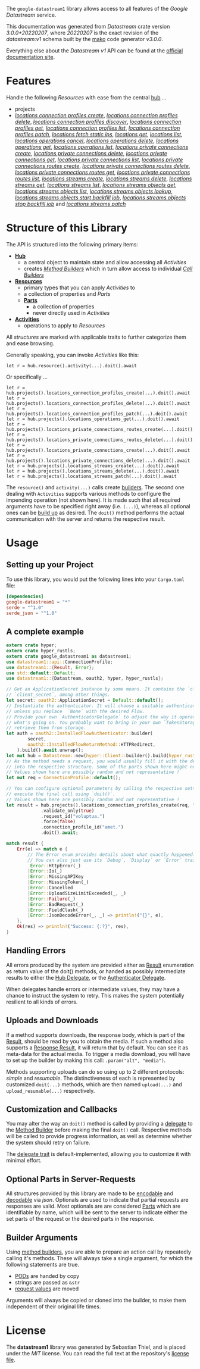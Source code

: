 <!---
DO NOT EDIT !
This file was generated automatically from 'src/mako/api/README.md.mako'
DO NOT EDIT !
-->
The `google-datastream1` library allows access to all features of the *Google Datastream* service.

This documentation was generated from *Datastream* crate version *3.0.0+20220207*, where *20220207* is the exact revision of the *datastream:v1* schema built by the [mako](http://www.makotemplates.org/) code generator *v3.0.0*.

Everything else about the *Datastream* *v1* API can be found at the
[official documentation site](https://cloud.google.com/datastream/).
# Features

Handle the following *Resources* with ease from the central [hub](https://docs.rs/google-datastream1/3.0.0+20220207/google_datastream1/Datastream) ... 

* projects
 * [*locations connection profiles create*](https://docs.rs/google-datastream1/3.0.0+20220207/google_datastream1/api::ProjectLocationConnectionProfileCreateCall), [*locations connection profiles delete*](https://docs.rs/google-datastream1/3.0.0+20220207/google_datastream1/api::ProjectLocationConnectionProfileDeleteCall), [*locations connection profiles discover*](https://docs.rs/google-datastream1/3.0.0+20220207/google_datastream1/api::ProjectLocationConnectionProfileDiscoverCall), [*locations connection profiles get*](https://docs.rs/google-datastream1/3.0.0+20220207/google_datastream1/api::ProjectLocationConnectionProfileGetCall), [*locations connection profiles list*](https://docs.rs/google-datastream1/3.0.0+20220207/google_datastream1/api::ProjectLocationConnectionProfileListCall), [*locations connection profiles patch*](https://docs.rs/google-datastream1/3.0.0+20220207/google_datastream1/api::ProjectLocationConnectionProfilePatchCall), [*locations fetch static ips*](https://docs.rs/google-datastream1/3.0.0+20220207/google_datastream1/api::ProjectLocationFetchStaticIpCall), [*locations get*](https://docs.rs/google-datastream1/3.0.0+20220207/google_datastream1/api::ProjectLocationGetCall), [*locations list*](https://docs.rs/google-datastream1/3.0.0+20220207/google_datastream1/api::ProjectLocationListCall), [*locations operations cancel*](https://docs.rs/google-datastream1/3.0.0+20220207/google_datastream1/api::ProjectLocationOperationCancelCall), [*locations operations delete*](https://docs.rs/google-datastream1/3.0.0+20220207/google_datastream1/api::ProjectLocationOperationDeleteCall), [*locations operations get*](https://docs.rs/google-datastream1/3.0.0+20220207/google_datastream1/api::ProjectLocationOperationGetCall), [*locations operations list*](https://docs.rs/google-datastream1/3.0.0+20220207/google_datastream1/api::ProjectLocationOperationListCall), [*locations private connections create*](https://docs.rs/google-datastream1/3.0.0+20220207/google_datastream1/api::ProjectLocationPrivateConnectionCreateCall), [*locations private connections delete*](https://docs.rs/google-datastream1/3.0.0+20220207/google_datastream1/api::ProjectLocationPrivateConnectionDeleteCall), [*locations private connections get*](https://docs.rs/google-datastream1/3.0.0+20220207/google_datastream1/api::ProjectLocationPrivateConnectionGetCall), [*locations private connections list*](https://docs.rs/google-datastream1/3.0.0+20220207/google_datastream1/api::ProjectLocationPrivateConnectionListCall), [*locations private connections routes create*](https://docs.rs/google-datastream1/3.0.0+20220207/google_datastream1/api::ProjectLocationPrivateConnectionRouteCreateCall), [*locations private connections routes delete*](https://docs.rs/google-datastream1/3.0.0+20220207/google_datastream1/api::ProjectLocationPrivateConnectionRouteDeleteCall), [*locations private connections routes get*](https://docs.rs/google-datastream1/3.0.0+20220207/google_datastream1/api::ProjectLocationPrivateConnectionRouteGetCall), [*locations private connections routes list*](https://docs.rs/google-datastream1/3.0.0+20220207/google_datastream1/api::ProjectLocationPrivateConnectionRouteListCall), [*locations streams create*](https://docs.rs/google-datastream1/3.0.0+20220207/google_datastream1/api::ProjectLocationStreamCreateCall), [*locations streams delete*](https://docs.rs/google-datastream1/3.0.0+20220207/google_datastream1/api::ProjectLocationStreamDeleteCall), [*locations streams get*](https://docs.rs/google-datastream1/3.0.0+20220207/google_datastream1/api::ProjectLocationStreamGetCall), [*locations streams list*](https://docs.rs/google-datastream1/3.0.0+20220207/google_datastream1/api::ProjectLocationStreamListCall), [*locations streams objects get*](https://docs.rs/google-datastream1/3.0.0+20220207/google_datastream1/api::ProjectLocationStreamObjectGetCall), [*locations streams objects list*](https://docs.rs/google-datastream1/3.0.0+20220207/google_datastream1/api::ProjectLocationStreamObjectListCall), [*locations streams objects lookup*](https://docs.rs/google-datastream1/3.0.0+20220207/google_datastream1/api::ProjectLocationStreamObjectLookupCall), [*locations streams objects start backfill job*](https://docs.rs/google-datastream1/3.0.0+20220207/google_datastream1/api::ProjectLocationStreamObjectStartBackfillJobCall), [*locations streams objects stop backfill job*](https://docs.rs/google-datastream1/3.0.0+20220207/google_datastream1/api::ProjectLocationStreamObjectStopBackfillJobCall) and [*locations streams patch*](https://docs.rs/google-datastream1/3.0.0+20220207/google_datastream1/api::ProjectLocationStreamPatchCall)




# Structure of this Library

The API is structured into the following primary items:

* **[Hub](https://docs.rs/google-datastream1/3.0.0+20220207/google_datastream1/Datastream)**
    * a central object to maintain state and allow accessing all *Activities*
    * creates [*Method Builders*](https://docs.rs/google-datastream1/3.0.0+20220207/google_datastream1/client::MethodsBuilder) which in turn
      allow access to individual [*Call Builders*](https://docs.rs/google-datastream1/3.0.0+20220207/google_datastream1/client::CallBuilder)
* **[Resources](https://docs.rs/google-datastream1/3.0.0+20220207/google_datastream1/client::Resource)**
    * primary types that you can apply *Activities* to
    * a collection of properties and *Parts*
    * **[Parts](https://docs.rs/google-datastream1/3.0.0+20220207/google_datastream1/client::Part)**
        * a collection of properties
        * never directly used in *Activities*
* **[Activities](https://docs.rs/google-datastream1/3.0.0+20220207/google_datastream1/client::CallBuilder)**
    * operations to apply to *Resources*

All *structures* are marked with applicable traits to further categorize them and ease browsing.

Generally speaking, you can invoke *Activities* like this:

```Rust,ignore
let r = hub.resource().activity(...).doit().await
```

Or specifically ...

```ignore
let r = hub.projects().locations_connection_profiles_create(...).doit().await
let r = hub.projects().locations_connection_profiles_delete(...).doit().await
let r = hub.projects().locations_connection_profiles_patch(...).doit().await
let r = hub.projects().locations_operations_get(...).doit().await
let r = hub.projects().locations_private_connections_routes_create(...).doit().await
let r = hub.projects().locations_private_connections_routes_delete(...).doit().await
let r = hub.projects().locations_private_connections_create(...).doit().await
let r = hub.projects().locations_private_connections_delete(...).doit().await
let r = hub.projects().locations_streams_create(...).doit().await
let r = hub.projects().locations_streams_delete(...).doit().await
let r = hub.projects().locations_streams_patch(...).doit().await
```

The `resource()` and `activity(...)` calls create [builders][builder-pattern]. The second one dealing with `Activities` 
supports various methods to configure the impending operation (not shown here). It is made such that all required arguments have to be 
specified right away (i.e. `(...)`), whereas all optional ones can be [build up][builder-pattern] as desired.
The `doit()` method performs the actual communication with the server and returns the respective result.

# Usage

## Setting up your Project

To use this library, you would put the following lines into your `Cargo.toml` file:

```toml
[dependencies]
google-datastream1 = "*"
serde = "^1.0"
serde_json = "^1.0"
```

## A complete example

```Rust
extern crate hyper;
extern crate hyper_rustls;
extern crate google_datastream1 as datastream1;
use datastream1::api::ConnectionProfile;
use datastream1::{Result, Error};
use std::default::Default;
use datastream1::{Datastream, oauth2, hyper, hyper_rustls};

// Get an ApplicationSecret instance by some means. It contains the `client_id` and 
// `client_secret`, among other things.
let secret: oauth2::ApplicationSecret = Default::default();
// Instantiate the authenticator. It will choose a suitable authentication flow for you, 
// unless you replace  `None` with the desired Flow.
// Provide your own `AuthenticatorDelegate` to adjust the way it operates and get feedback about 
// what's going on. You probably want to bring in your own `TokenStorage` to persist tokens and
// retrieve them from storage.
let auth = oauth2::InstalledFlowAuthenticator::builder(
        secret,
        oauth2::InstalledFlowReturnMethod::HTTPRedirect,
    ).build().await.unwrap();
let mut hub = Datastream::new(hyper::Client::builder().build(hyper_rustls::HttpsConnector::with_native_roots()), auth);
// As the method needs a request, you would usually fill it with the desired information
// into the respective structure. Some of the parts shown here might not be applicable !
// Values shown here are possibly random and not representative !
let mut req = ConnectionProfile::default();

// You can configure optional parameters by calling the respective setters at will, and
// execute the final call using `doit()`.
// Values shown here are possibly random and not representative !
let result = hub.projects().locations_connection_profiles_create(req, "parent")
             .validate_only(true)
             .request_id("voluptua.")
             .force(false)
             .connection_profile_id("amet.")
             .doit().await;

match result {
    Err(e) => match e {
        // The Error enum provides details about what exactly happened.
        // You can also just use its `Debug`, `Display` or `Error` traits
         Error::HttpError(_)
        |Error::Io(_)
        |Error::MissingAPIKey
        |Error::MissingToken(_)
        |Error::Cancelled
        |Error::UploadSizeLimitExceeded(_, _)
        |Error::Failure(_)
        |Error::BadRequest(_)
        |Error::FieldClash(_)
        |Error::JsonDecodeError(_, _) => println!("{}", e),
    },
    Ok(res) => println!("Success: {:?}", res),
}

```
## Handling Errors

All errors produced by the system are provided either as [Result](https://docs.rs/google-datastream1/3.0.0+20220207/google_datastream1/client::Result) enumeration as return value of
the doit() methods, or handed as possibly intermediate results to either the 
[Hub Delegate](https://docs.rs/google-datastream1/3.0.0+20220207/google_datastream1/client::Delegate), or the [Authenticator Delegate](https://docs.rs/yup-oauth2/*/yup_oauth2/trait.AuthenticatorDelegate.html).

When delegates handle errors or intermediate values, they may have a chance to instruct the system to retry. This 
makes the system potentially resilient to all kinds of errors.

## Uploads and Downloads
If a method supports downloads, the response body, which is part of the [Result](https://docs.rs/google-datastream1/3.0.0+20220207/google_datastream1/client::Result), should be
read by you to obtain the media.
If such a method also supports a [Response Result](https://docs.rs/google-datastream1/3.0.0+20220207/google_datastream1/client::ResponseResult), it will return that by default.
You can see it as meta-data for the actual media. To trigger a media download, you will have to set up the builder by making
this call: `.param("alt", "media")`.

Methods supporting uploads can do so using up to 2 different protocols: 
*simple* and *resumable*. The distinctiveness of each is represented by customized 
`doit(...)` methods, which are then named `upload(...)` and `upload_resumable(...)` respectively.

## Customization and Callbacks

You may alter the way an `doit()` method is called by providing a [delegate](https://docs.rs/google-datastream1/3.0.0+20220207/google_datastream1/client::Delegate) to the 
[Method Builder](https://docs.rs/google-datastream1/3.0.0+20220207/google_datastream1/client::CallBuilder) before making the final `doit()` call. 
Respective methods will be called to provide progress information, as well as determine whether the system should 
retry on failure.

The [delegate trait](https://docs.rs/google-datastream1/3.0.0+20220207/google_datastream1/client::Delegate) is default-implemented, allowing you to customize it with minimal effort.

## Optional Parts in Server-Requests

All structures provided by this library are made to be [encodable](https://docs.rs/google-datastream1/3.0.0+20220207/google_datastream1/client::RequestValue) and 
[decodable](https://docs.rs/google-datastream1/3.0.0+20220207/google_datastream1/client::ResponseResult) via *json*. Optionals are used to indicate that partial requests are responses 
are valid.
Most optionals are are considered [Parts](https://docs.rs/google-datastream1/3.0.0+20220207/google_datastream1/client::Part) which are identifiable by name, which will be sent to 
the server to indicate either the set parts of the request or the desired parts in the response.

## Builder Arguments

Using [method builders](https://docs.rs/google-datastream1/3.0.0+20220207/google_datastream1/client::CallBuilder), you are able to prepare an action call by repeatedly calling it's methods.
These will always take a single argument, for which the following statements are true.

* [PODs][wiki-pod] are handed by copy
* strings are passed as `&str`
* [request values](https://docs.rs/google-datastream1/3.0.0+20220207/google_datastream1/client::RequestValue) are moved

Arguments will always be copied or cloned into the builder, to make them independent of their original life times.

[wiki-pod]: http://en.wikipedia.org/wiki/Plain_old_data_structure
[builder-pattern]: http://en.wikipedia.org/wiki/Builder_pattern
[google-go-api]: https://github.com/google/google-api-go-client

# License
The **datastream1** library was generated by Sebastian Thiel, and is placed 
under the *MIT* license.
You can read the full text at the repository's [license file][repo-license].

[repo-license]: https://github.com/Byron/google-apis-rsblob/main/LICENSE.md
